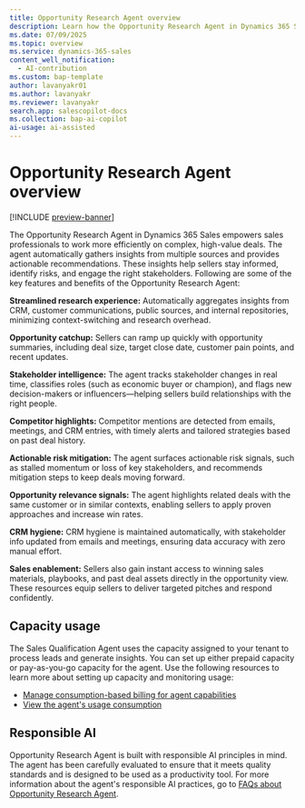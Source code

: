 ```yaml
---
title: Opportunity Research Agent overview
description: Learn how the Opportunity Research Agent in Dynamics 365 Sales helps sales professionals by providing insights and recommendations for the deals they are working on.
ms.date: 07/09/2025
ms.topic: overview
ms.service: dynamics-365-sales
content_well_notification:
  - AI-contribution
ms.custom: bap-template
author: lavanyakr01
ms.author: lavanyakr
ms.reviewer: lavanyakr
search.app: salescopilot-docs
ms.collection: bap-ai-copilot
ai-usage: ai-assisted
---
```


# Opportunity Research Agent overview

[!INCLUDE [preview-banner](~/../shared-content/shared/preview-includes/preview-banner.md)]

The Opportunity Research Agent in Dynamics 365 Sales empowers sales professionals to work more efficiently on complex, high-value deals. The agent automatically gathers insights from multiple sources and provides actionable recommendations. These insights help sellers stay informed, identify risks, and engage the right stakeholders. Following are some of the key features and benefits of the Opportunity Research Agent:

**Streamlined research experience:** Automatically aggregates insights from CRM, customer communications, public sources, and internal repositories, minimizing context-switching and research overhead.

**Opportunity catchup:** Sellers can ramp up quickly with opportunity summaries, including deal size, target close date, customer pain points, and recent updates.

**Stakeholder intelligence:** The agent tracks stakeholder changes in real time, classifies roles (such as economic buyer or champion), and flags new decision-makers or influencers&mdash;helping sellers build relationships with the right people.

**Competitor highlights:** Competitor mentions are detected from emails, meetings, and CRM entries, with timely alerts and tailored strategies based on past deal history.

**Actionable risk mitigation:** The agent surfaces actionable risk signals, such as stalled momentum or loss of key stakeholders, and recommends mitigation steps to keep deals moving forward.

**Opportunity relevance signals:** The agent highlights related deals with the same customer or in similar contexts, enabling sellers to apply proven approaches and increase win rates.

**CRM hygiene:** CRM hygiene is maintained automatically, with stakeholder info updated from emails and meetings, ensuring data accuracy with zero manual effort.

**Sales enablement:** Sellers also gain instant access to winning sales materials, playbooks, and past deal assets directly in the opportunity view. These resources equip sellers to deliver targeted pitches and respond confidently.

## Capacity usage

The Sales Qualification Agent uses the capacity assigned to your tenant to process leads and generate insights. You can set up either prepaid capacity or pay-as-you-go capacity for the agent. Use the following resources to learn more about setting up capacity and monitoring usage:

- [Manage consumption-based billing for agent capabilities](copilot-consumption-based-billing.md)
- [View the agent's usage consumption](configure-sales-qualification-agent.md#view-the-agents-usage-consumption)

## Responsible AI

Opportunity Research Agent is built with responsible AI principles in mind. The agent has been carefully evaluated to ensure that it meets quality standards and is designed to be used as a productivity tool. For more information about the agent's responsible AI practices, go to [FAQs about Opportunity Research Agent](faqs-about-opportunity-research.md).

